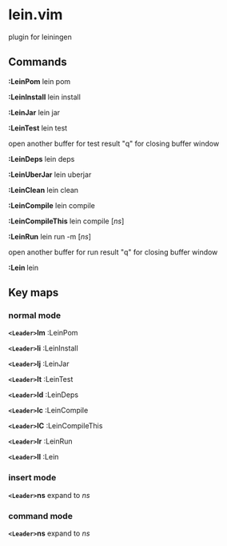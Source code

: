 # lein.vim
plugin for leiningen

## Commands
**:LeinPom**
  lein pom

**:LeinInstall**
  lein install

**:LeinJar**
  lein jar

**:LeinTest**
  lein test

  open another buffer for test result
  "q" for closing buffer window

**:LeinDeps**
  lein deps

**:LeinUberJar**
  lein uberjar
  
**:LeinClean**
  lein clean

**:LeinCompile**
  lein compile

**:LeinCompileThis**
  lein compile [*ns*]

**:LeinRun**
  lein run -m [*ns*]

  open another buffer for run result
  "q" for closing buffer window

**:Lein <args>**
  lein <args>

## Key maps
### normal mode
**`<Leader>`lm**
  :LeinPom
  
**`<Leader>`li**
  :LeinInstall

**`<Leader>`lj**
  :LeinJar

**`<Leader>`lt**
  :LeinTest

**`<Leader>`ld**
  :LeinDeps

**`<Leader>`lc**
  :LeinCompile

**`<Leader>`lC**
  :LeinCompileThis

**`<Leader>`lr**
  :LeinRun

**`<Leader>`ll**
  :Lein

### insert mode
**`<Leader>`ns**
  expand to *ns*

### command mode
**`<Leader>`ns**
  expand to *ns*
